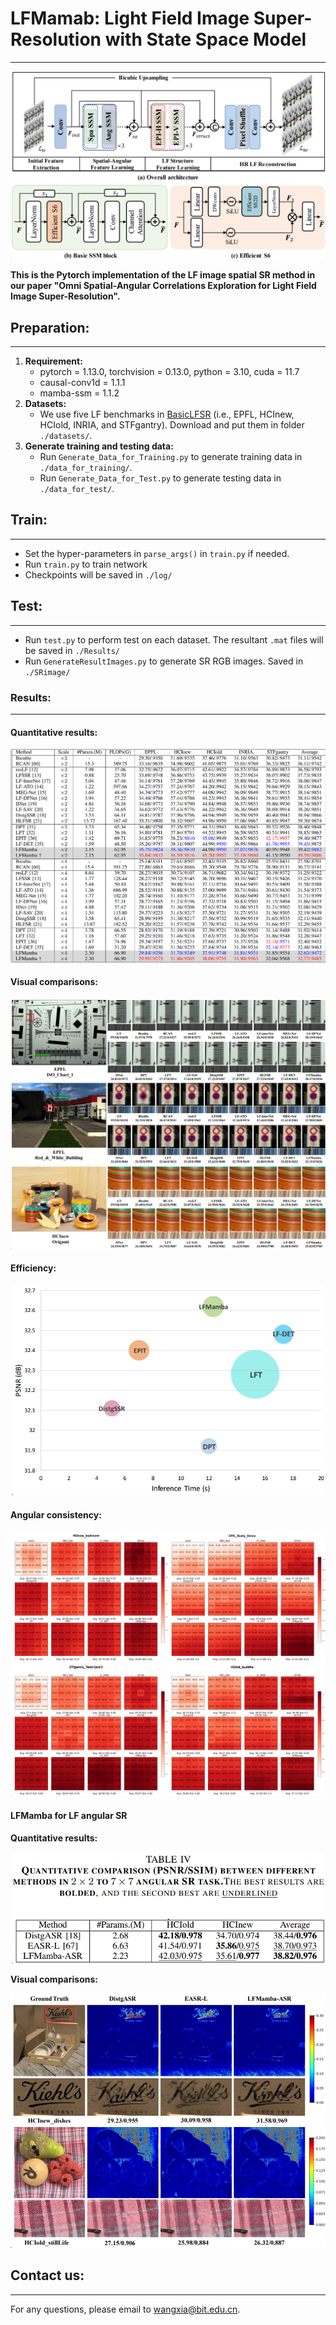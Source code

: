 # LFMamab: Light Field Image Super-Resolution with State Space Model
***
![](/figs/network.png)

**This is the Pytorch implementation of the LF image spatial SR method in 
our paper "Omni Spatial-Angular Correlations Exploration for Light Field Image Super-Resolution".**

## Preparation:
***

1. **Requirement:**
   - pytorch = 1.13.0, torchvision = 0.13.0, python = 3.10, cuda = 11.7
   - causal-conv1d = 1.1.1
   - mamba-ssm = 1.1.2
2. **Datasets:**
   - We use five LF benchmarks in [BasicLFSR](https://github.com/ZhengyuLiang24/BasicLFSR)
   (i.e., EPFL, HCInew, HCIold, INRIA, and STFgantry). Download and put them in folder `./datasets/`.
3. **Generate training and testing data:**
   - Run `Generate_Data_for_Training.py` to generate training data in `./data_for_training/`.
   - Run `Generate_Data_for_Test.py` to generate testing data in `./data_for_test/`.
   
## Train:
***
- Set the hyper\-parameters in `parse_args()` in `train.py` if needed.
- Run `train.py` to train network
- Checkpoints will be saved in `./log/`

## Test:
***
- Run `test.py` to perform test on each dataset. The resultant `.mat` files will be saved in `./Results/`
- Run `GenerateResultImages.py` to generate SR RGB images. Saved in `./SRimage/` 
### Results:
***
#### Quantitative results:

![](/figs/quantitative.png)

#### Visual comparisons:
![](/figs/visual_results.png)

#### Efficiency:
<div align=center> 
   <img src="./figs/efficiency.png" width="500"/>
</div>

#### Angular consistency:
![](/figs/angular_consistency.png)

#### LFMamba for LF angular SR
   **Quantitative results:**
<div align=center> 
   <img src="./figs/ASR_quantitative.png" width="500"/>
</div>

   **Visual comparisons:**
<div align=center> 
   <img src="./figs/ASR_visual.png" width="600"/>
</div>


## Contact us:
*** 
For any questions, please email to [wangxia@bit.edu.cn](wangxia@bit.edu.cn).
